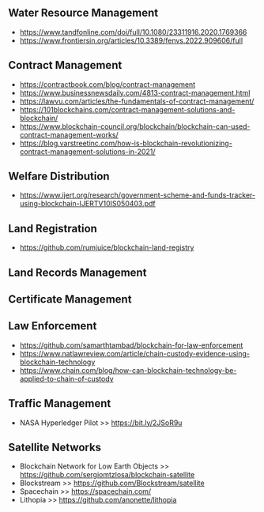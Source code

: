 
## Water Resource Management
- https://www.tandfonline.com/doi/full/10.1080/23311916.2020.1769366
- https://www.frontiersin.org/articles/10.3389/fenvs.2022.909606/full

## Contract Management
- https://contractbook.com/blog/contract-management
- https://www.businessnewsdaily.com/4813-contract-management.html
- https://lawvu.com/articles/the-fundamentals-of-contract-management/
- https://101blockchains.com/contract-management-solutions-and-blockchain/
- https://www.blockchain-council.org/blockchain/blockchain-can-used-contract-management-works/
- https://blog.varstreetinc.com/how-is-blockchain-revolutionizing-contract-management-solutions-in-2021/

## Welfare Distribution
- https://www.ijert.org/research/government-scheme-and-funds-tracker-using-blockchain-IJERTV10IS050403.pdf

## Land Registration
- https://github.com/rumjuice/blockchain-land-registry

## Land Records Management

## Certificate Management

## Law Enforcement
- https://github.com/samarthtambad/blockchain-for-law-enforcement
- https://www.natlawreview.com/article/chain-custody-evidence-using-blockchain-technology
- https://www.chain.com/blog/how-can-blockchain-technology-be-applied-to-chain-of-custody

## Traffic Management
- NASA Hyperledger Pilot >> https://bit.ly/2JSoR9u

## Satellite Networks
- Blockchain Network for Low Earth Objects >> https://github.com/sergiomtzlosa/blockchain-satellite
- Blockstream >> https://github.com/Blockstream/satellite
- Spacechain >> https://spacechain.com/
- Lithopia >> https://github.com/anonette/lithopia
